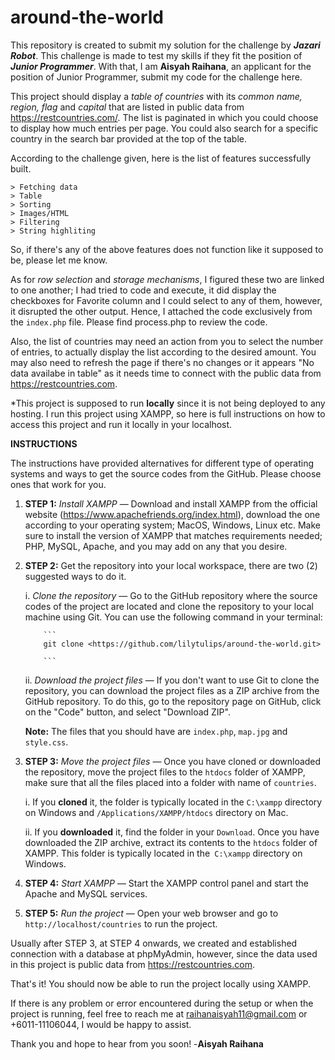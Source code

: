 # around-the-world
This repository is created to submit my solution for the challenge by **_Jazari Robot_**. This challenge is made to test my skills if they fit the position of **_Junior Programmer_**. With that, I am **Aisyah Raihana**, an applicant for the position of Junior Programmer, submit my code for the challenge here.


This project should display a _table of countries_ with its _common name, region, flag_ and _capital_ that are listed in public data from https://restcountries.com/. The list is paginated in which you could choose to display how much entries per page. You could also search for a specific country in the search bar provided at the top of the table. 

According to the challenge given, here is the list of features successfully built.

	> Fetching data
	> Table
	> Sorting
	> Images/HTML
	> Filtering
	> String highliting

So, if there's any of the above features does not function like it supposed to be, please let me know.

As for _row selection_ and _storage mechanisms_, I figured these two are linked to one another; I had tried to code and execute, it did display the checkboxes for Favorite column and I could select to any of them, however, it disrupted the other output. Hence, I attached the code exclusively from the `index.php` file. Please find process.php to review the code.

Also, the list of countries may need an action from you to select the number of entries, to actually display the list according to the desired amount. You may also need to refresh the page if there's no changes or it appears "No data availabe in table" as it needs time to connect with the public data from https://restcountries.com.

*This project is supposed to run **locally** since it is not being deployed to any hosting. I run this project using XAMPP, so here is full instructions on how to access this project and run it locally in your localhost. 

**INSTRUCTIONS**

The instructions have provided alternatives for different type of operating systems and ways to get the source codes from the GitHub. Please choose ones that work for you.

1.	**STEP 1:** _Install XAMPP_ — Download and install XAMPP from the official website (https://www.apachefriends.org/index.html), download the one according to your operating system; MacOS, Windows, Linux etc. Make sure to install the version of XAMPP that matches requirements needed; PHP, MySQL, Apache, and you may add on any that you desire.
2.	**STEP 2:** Get the repository into your local workspace, there are two (2) suggested ways to do it.
	
	i.	_Clone the repository_ — Go to the GitHub repository where the source codes of the project are located and clone the repository to your local machine using Git. You can use the following command in your terminal:
			
			```
		  	git clone <https://github.com/lilytulips/around-the-world.git> 	
			
			```
			
	ii.	_Download the project files_ — If you don't want to use Git to clone the repository, you can download the project files as a ZIP archive from the GitHub repository. To do this, go to the repository page on GitHub, click on the "Code" button, and select "Download ZIP".	
	
	**Note:** The files that you should have are `index.php`, `map.jpg` and `style.css`.
3.	**STEP 3:** _Move the project files_ — Once you have cloned or downloaded the repository, move the project files to the `htdocs` folder of XAMPP, make sure that all the files placed into a folder with name of `countries`.

	i.	If you **cloned** it, the folder is typically located in the `C:\xampp` directory on Windows and `/Applications/XAMPP/htdocs` directory on Mac.

	ii.	If you **downloaded** it, find the folder in your `Download`. Once you have downloaded the ZIP archive, extract its contents to the `htdocs` folder of XAMPP. This folder is typically located in the` C:\xampp` directory on Windows.
4.	**STEP 4:** _Start XAMPP_ — Start the XAMPP control panel and start the Apache and MySQL services.
5.	**STEP 5:** _Run the project_ — Open your web browser and go to `http://localhost/countries` to run the project. 

Usually after STEP 3, at STEP 4 onwards, we created and established connection with a database at phpMyAdmin, however, since the data used in this project is public data from https://restcountries.com.

That's it! You should now be able to run the project locally using XAMPP.

If there is any problem or error encountered during the setup or when the project is running, feel free to reach me at raihanaisyah11@gmail.com or +6011-11106044, I would be happy to assist.

Thank you and hope to hear from you soon!
-**Aisyah Raihana**
